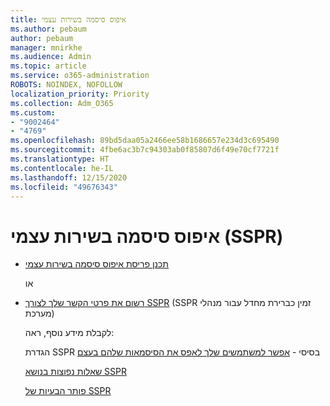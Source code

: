 ```yaml
---
title: איפוס סיסמה בשירות עצמי
ms.author: pebaum
author: pebaum
manager: mnirkhe
ms.audience: Admin
ms.topic: article
ms.service: o365-administration
ROBOTS: NOINDEX, NOFOLLOW
localization_priority: Priority
ms.collection: Adm_O365
ms.custom:
- "9002464"
- "4769"
ms.openlocfilehash: 89bd5daa05a2466ee58b1686657e234d3c695490
ms.sourcegitcommit: 4fbe6ac3b7c94303ab0f85807d6f49e70cf7721f
ms.translationtype: HT
ms.contentlocale: he-IL
ms.lasthandoff: 12/15/2020
ms.locfileid: "49676343"
---
```

# <a name="self-service-password-reset-sspr"></a>איפוס סיסמה בשירות עצמי (SSPR)

- [תכנן פריסת איפוס סיסמה בשירות עצמי](https://go.microsoft.com/fwlink/?linkid=2142944)  

    או
- [רשום את פרטי הקשר שלך לצורך SSPR](https://go.microsoft.com/fwlink/?linkid=849451) ‏(SSPR זמין כברירת מחדל עבור מנהלי מערכת)

    לקבלת מידע נוסף, ראה:

    הגדרת SSPR בסיסי - [אפשר למשתמשים שלך לאפס את הסיסמאות שלהם בעצם](https://docs.microsoft.com/microsoft-365/admin/add-users/let-users-reset-passwords)

    [שאלות נפוצות בנושא SSPR](https://docs.microsoft.com/azure/active-directory/authentication/active-directory-passwords-faq)

    [פותר הבעיות של SSPR](https://docs.microsoft.com/azure/active-directory/authentication/active-directory-passwords-troubleshoot)
